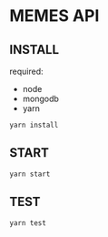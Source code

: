 # MEMES API

## INSTALL
required:
- node 
- mongodb 
- yarn


`yarn install`

## START
`yarn start`

## TEST
`yarn test`
